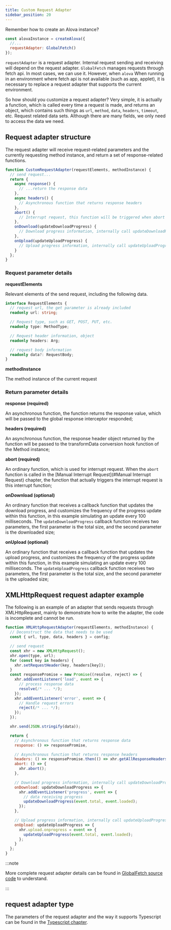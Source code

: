 ```yaml
---
title: Custom Request Adapter
sidebar_position: 20
---
```


Remember how to create an Alova instance?

```javascript
const alovaInstance = createAlova({
  //...
  requestAdapter: GlobalFetch()
});
```

`requestAdapter` is a request adapter. Internal request sending and receiving will depend on the request adapter. `GlobalFetch` manages requests through fetch api. In most cases, we can use it. However, when `alova` When running in an environment where fetch api is not available (such as app, applet), it is necessary to replace a request adapter that supports the current environment.

So how should you customize a request adapter? Very simple, it is actually a function, which is called every time a request is made, and returns an object, which contains such things as `url`, `method`, `data`, `headers`, `timeout`, etc. Request related data sets. Although there are many fields, we only need to access the data we need.

## Request adapter structure

The request adapter will receive request-related parameters and the currently requesting method instance, and return a set of response-related functions.

```javascript
function CustomRequestAdapter(requestElements, methodInstance) {
  // send request...
  return {
    async response() {
      // ...return the response data
    },
    async headers() {
      // Asynchronous function that returns response headers
    },
    abort() {
      // Interrupt request, this function will be triggered when abort is called externally
    },
    onDownload(updateDownloadProgress) {
      // Download progress information, internally call updateDownloadProgress continuously to update the download progress
    },
    onUpload(updateUploadProgress) {
      // Upload progress information, internally call updateUploadProgress continuously to update the upload progress
    }
  };
}
```

### Request parameter details

**requestElements**

Relevant elements of the send request, including the following data.

```typescript
interface RequestElements {
  // request url, the get parameter is already included
  readonly url: string;

  // Request type, such as GET, POST, PUT, etc.
  readonly type: MethodType;

  // Request header information, object
  readonly headers: Arg;

  // request body information
  readonly data?: RequestBody;
}
```

**methodInstance**

The method instance of the current request

### Return parameter details

**response (required)**

An asynchronous function, the function returns the response value, which will be passed to the global response interceptor responded;

**headers (required)**

An asynchronous function, the response header object returned by the function will be passed to the transformData conversion hook function of the Method instance;

**abort (required)**

An ordinary function, which is used for interrupt request. When the `abort` function is called in the [Manual Interrupt Request](#Manual Interrupt Request) chapter, the function that actually triggers the interrupt request is this interrupt function;

**onDownload (optional)**

An ordinary function that receives a callback function that updates the download progress, and customizes the frequency of the progress update within this function, in this example simulating an update every 100 milliseconds. The `updateDownloadProgress` callback function receives two parameters, the first parameter is the total size, and the second parameter is the downloaded size;

**onUpload (optional)**

An ordinary function that receives a callback function that updates the upload progress, and customizes the frequency of the progress update within this function, in this example simulating an update every 100 milliseconds. The `updateUploadProgress` callback function receives two parameters, the first parameter is the total size, and the second parameter is the uploaded size;

## XMLHttpRequest request adapter example

The following is an example of an adapter that sends requests through XMLHttpRequest, mainly to demonstrate how to write the adapter, the code is incomplete and cannot be run.

```javascript
function XMLHttpRequestAdapter(requestElements, methodInstance) {
  // Deconstruct the data that needs to be used
  const { url, type, data, headers } = config;

  // send request
  const xhr = new XMLHttpRequest();
  xhr.open(type, url);
  for (const key in headers) {
    xhr.setRequestHeader(key, headers[key]);
  }
  const responsePromise = new Promise((resolve, reject) => {
    xhr.addEventListener('load', event => {
      // process response data
      resolve(/* ... */);
    });
    xhr.addEventListener('error', event => {
      // Handle request errors
      reject(/* ... */);
    });
  });

  xhr.send(JSON.stringify(data));

  return {
    // Asynchronous function that returns response data
    response: () => responsePromise,

    // Asynchronous function that returns response headers
    headers: () => responsePromise.then(() => xhr.getAllResponseHeaders()),
    abort: () => {
      xhr.abort();
    },

    // Download progress information, internally call updateDownloadProgress continuously to update the download progress
    onDownload: updateDownloadProgress => {
      xhr.addEventListener('progress', event => {
        // data receiving progress
        updateDownloadProgress(event.total, event.loaded);
      });
    },

    // Upload progress information, internally call updateUploadProgress continuously to update the upload progress
    onUpload: updateUploadProgress => {
      xhr.upload.onprogress = event => {
        updateUploadProgress(event.total, event.loaded);
      };
    }
  };
}
```

:::note

More complete request adapter details can be found in [GlobalFetch source code](https://github.com/alovajs/alova/blob/main/src/predefine/GlobalFetch.ts) to understand.

:::

## request adapter type

The parameters of the request adapter and the way it supports Typescript can be found in the [Typescript chapter](../advanced/typescript).
